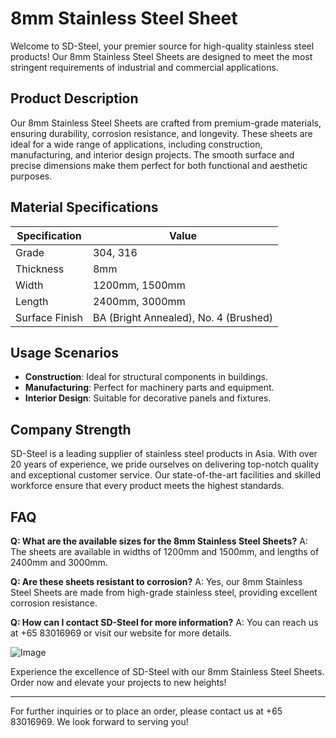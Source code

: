 # 8mm Stainless Steel Sheet

Welcome to SD-Steel, your premier source for high-quality stainless steel products! Our 8mm Stainless Steel Sheets are designed to meet the most stringent requirements of industrial and commercial applications.

## Product Description
Our 8mm Stainless Steel Sheets are crafted from premium-grade materials, ensuring durability, corrosion resistance, and longevity. These sheets are ideal for a wide range of applications, including construction, manufacturing, and interior design projects. The smooth surface and precise dimensions make them perfect for both functional and aesthetic purposes.

## Material Specifications
| Specification | Value |
|---------------|-------|
| Grade         | 304, 316 |
| Thickness     | 8mm   |
| Width         | 1200mm, 1500mm |
| Length        | 2400mm, 3000mm |
| Surface Finish | BA (Bright Annealed), No. 4 (Brushed) |

## Usage Scenarios
- **Construction**: Ideal for structural components in buildings.
- **Manufacturing**: Perfect for machinery parts and equipment.
- **Interior Design**: Suitable for decorative panels and fixtures.

## Company Strength
SD-Steel is a leading supplier of stainless steel products in Asia. With over 20 years of experience, we pride ourselves on delivering top-notch quality and exceptional customer service. Our state-of-the-art facilities and skilled workforce ensure that every product meets the highest standards.

## FAQ
**Q: What are the available sizes for the 8mm Stainless Steel Sheets?**
A: The sheets are available in widths of 1200mm and 1500mm, and lengths of 2400mm and 3000mm.

**Q: Are these sheets resistant to corrosion?**
A: Yes, our 8mm Stainless Steel Sheets are made from high-grade stainless steel, providing excellent corrosion resistance.

**Q: How can I contact SD-Steel for more information?**
A: You can reach us at +65 83016969 or visit our website for more details.

![Image](https://github.com/user-attachments/assets/2567258e-e124-4816-932d-1809bd27ef0b)

Experience the excellence of SD-Steel with our 8mm Stainless Steel Sheets. Order now and elevate your projects to new heights!

---

For further inquiries or to place an order, please contact us at +65 83016969. We look forward to serving you!